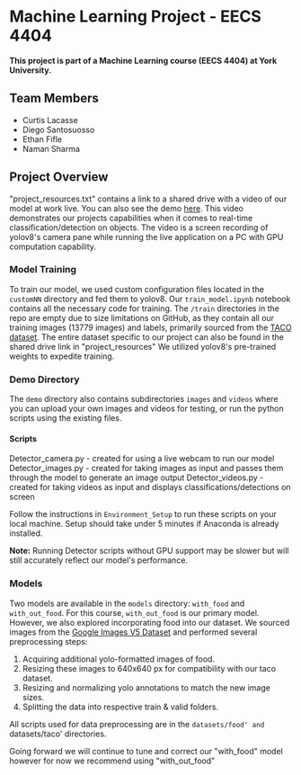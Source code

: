 # Machine Learning Project - EECS 4404
**This project is part of a Machine Learning course (EECS 4404) at York University.**

## Team Members
- Curtis Lacasse
- Diego Santosuosso
- Ethan Fifle
- Naman Sharma

## Project Overview

"project_resources.txt" contains a link to a shared drive with a video of our model at work live. You can also see the demo [here](https://drive.google.com/drive/folders/18jOq3_vSltYPM_aEwwil0jsShQTyupnN).
This video demonstrates our projects capabilities when it comes to real-time classification/detection on objects.
The video is a screen recording of yolov8's camera pane while running the live application on a PC with GPU computation capability.

### Model Training

To train our model, we used custom configuration files located in the `customNN` directory and fed them to yolov8. Our `train_model.ipynb` notebook contains all the necessary code for training.
The `/train` directories in the repo are empty due to size limitations on GitHub, as they contain all our training images (13779 images) and labels, primarily sourced from the [TACO dataset](https://universe.roboflow.com/abdillah-halim-hanafi-8zcni/trashdetection-sbsjt).
The entire dataset specific to our project can also be found in the shared drive link in "project_resources"
We utilized yolov8's pre-trained weights to expedite training.

### Demo Directory

The `demo` directory also contains subdirectories `images` and `videos` where you can upload your own images and videos for testing, or run the python scripts using the existing files.

#### Scripts
Detector_camera.py - created for using a live webcam to run our model
Detector_images.py - created for taking images as input and passes them through the model to generate an image output
Detector_videos.py - created for taking videos as input and displays classifications/detections on screen

Follow the instructions in `Environment_Setup` to run these scripts on your local machine. Setup should take under 5 minutes if Anaconda is already installed.

**Note:** Running Detector scripts without GPU support may be slower but will still accurately reflect our model's performance.

### Models

Two models are available in the `models` directory: `with_food` and `with_out_food`. For this course, `with_out_food` is our primary model. However, we also explored incorporating food into our dataset. We sourced images from the [Google Images V5 Dataset](https://storage.googleapis.com/openimages/web/visualizer/index.html?set=valtest&type=detection&c=%2Fm%2F02wbm) and performed several preprocessing steps:

1. Acquiring additional yolo-formatted images of food.
2. Resizing these images to 640x640 px for compatibility with our taco dataset.
3. Resizing and normalizing yolo annotations to match the new image sizes.
4. Splitting the data into respective train & valid folders.

All scripts used for data preprocessing are in the `datasets/food' and `datasets/taco' directories.

Going forward we will continue to tune and correct our "with_food" model however for now we recommend using "with_out_food"